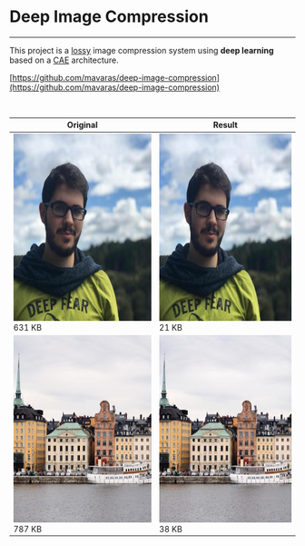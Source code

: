 # Deep Image Compression
---

This project is a [lossy](https://en.wikipedia.org/wiki/Lossy_compression) image compression system using **deep learning** based on a [CAE](https://arxiv.org/abs/1703.00395) architecture.

[https://github.com/mavaras/deep-image-compression](https://github.com/mavaras/deep-image-compression)

<br>
<table>
  <thead>
  <tr>
  <th>Original</th>
  <th>Result</th>
  </tr>
  </thead>

  <tbody>
  <tr>
  <td><img src="https://raw.githubusercontent.com/mavaras/deep-image-compression/master/imgs/me.bmp" alt="" width="330" height="330">631 KB</td>
  <td><img src="https://raw.githubusercontent.com/mavaras/deep-image-compression/master/imgs/me_pred.jpg" alt="" width="330" height="330">21 KB</td>
  </tr>
  <tr>
  <td><img src="https://raw.githubusercontent.com/mavaras/deep-image-compression/master/imgs/city.bmp" width="330" height="330" >787 KB</td>
  <td><img src="https://raw.githubusercontent.com/mavaras/deep-image-compression/master/imgs/city_pred.jpg" width="330" height="330">38 KB</td>
  </tr>
  </tbody>
</table>
